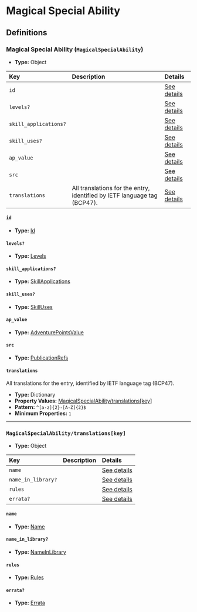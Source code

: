 # Magical Special Ability

## Definitions

### <a name="MagicalSpecialAbility"></a> Magical Special Ability (`MagicalSpecialAbility`)

- **Type:** Object

Key | Description | Details
:-- | :-- | :--
`id` |  | <a href="#MagicalSpecialAbility/id">See details</a>
`levels?` |  | <a href="#MagicalSpecialAbility/levels">See details</a>
`skill_applications?` |  | <a href="#MagicalSpecialAbility/skill_applications">See details</a>
`skill_uses?` |  | <a href="#MagicalSpecialAbility/skill_uses">See details</a>
`ap_value` |  | <a href="#MagicalSpecialAbility/ap_value">See details</a>
`src` |  | <a href="#MagicalSpecialAbility/src">See details</a>
`translations` | All translations for the entry, identified by IETF language tag (BCP47). | <a href="#MagicalSpecialAbility/translations">See details</a>

#### <a name="MagicalSpecialAbility/id"></a> `id`

- **Type:** <a href="../_Activatable.md#Id">Id</a>

#### <a name="MagicalSpecialAbility/levels"></a> `levels?`

- **Type:** <a href="../_Activatable.md#Levels">Levels</a>

#### <a name="MagicalSpecialAbility/skill_applications"></a> `skill_applications?`

- **Type:** <a href="../_Activatable.md#SkillApplications">SkillApplications</a>

#### <a name="MagicalSpecialAbility/skill_uses"></a> `skill_uses?`

- **Type:** <a href="../_Activatable.md#SkillUses">SkillUses</a>

#### <a name="MagicalSpecialAbility/ap_value"></a> `ap_value`

- **Type:** <a href="../_Activatable.md#AdventurePointsValue">AdventurePointsValue</a>

#### <a name="MagicalSpecialAbility/src"></a> `src`

- **Type:** <a href="../source/_PublicationRef.md#PublicationRefs">PublicationRefs</a>

#### <a name="MagicalSpecialAbility/translations"></a> `translations`

All translations for the entry, identified by IETF language tag (BCP47).

- **Type:** Dictionary
- **Property Values:** <a href="#MagicalSpecialAbility/translations[key]">MagicalSpecialAbility/translations[key]</a>
- **Pattern:** `^[a-z]{2}-[A-Z]{2}$`
- **Minimum Properties:** `1`

---

### <a name="MagicalSpecialAbility/translations[key]"></a> `MagicalSpecialAbility/translations[key]`

- **Type:** Object

Key | Description | Details
:-- | :-- | :--
`name` |  | <a href="#MagicalSpecialAbility/translations[key]/name">See details</a>
`name_in_library?` |  | <a href="#MagicalSpecialAbility/translations[key]/name_in_library">See details</a>
`rules` |  | <a href="#MagicalSpecialAbility/translations[key]/rules">See details</a>
`errata?` |  | <a href="#MagicalSpecialAbility/translations[key]/errata">See details</a>

#### <a name="MagicalSpecialAbility/translations[key]/name"></a> `name`

- **Type:** <a href="../_Activatable.md#Name">Name</a>

#### <a name="MagicalSpecialAbility/translations[key]/name_in_library"></a> `name_in_library?`

- **Type:** <a href="../_Activatable.md#NameInLibrary">NameInLibrary</a>

#### <a name="MagicalSpecialAbility/translations[key]/rules"></a> `rules`

- **Type:** <a href="../_Activatable.md#Rules">Rules</a>

#### <a name="MagicalSpecialAbility/translations[key]/errata"></a> `errata?`

- **Type:** <a href="../source/_Erratum.md#Errata">Errata</a>
